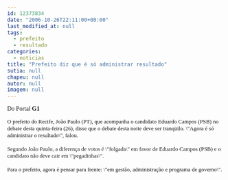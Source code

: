 ```yaml
---
id: 12373834
date: "2006-10-26T22:11:00+00:00"
last_modified_at: null
tags:
  - prefeito
  - resultado
categories:
  - noticias
title: "Prefeito diz que é só administrar resultado"
sutia: null
chapeu: null
autor: null
imagem: null
---
```

<p><P><FONT face=Verdana>Do Portal <STRONG>G1</STRONG></FONT></P></p>
<p><P><FONT face=\"Times New Roman\"><FONT size=3><FONT face=Verdana><FONT size=2>O prefeito do Recife, João Paulo (PT), que acompanha o candidato Eduardo Campos (PSB) no debate desta quinta-feira (26), disse que o debate desta noite deve ser tranqüilo. \"Agora é só administrar o resultado\", falou.<BR><BR>Segundo João Paulo, a diferença de votos é \"folgada\" em favor de Eduardo Campos (PSB) e o candidato não deve cair em \"pegadinhas\".<BR><BR>Para o prefeito, agora é pensar para frente: \"em gestão, administração e programa de governo\".</FONT> </FONT></FONT></P></FONT> </p>
